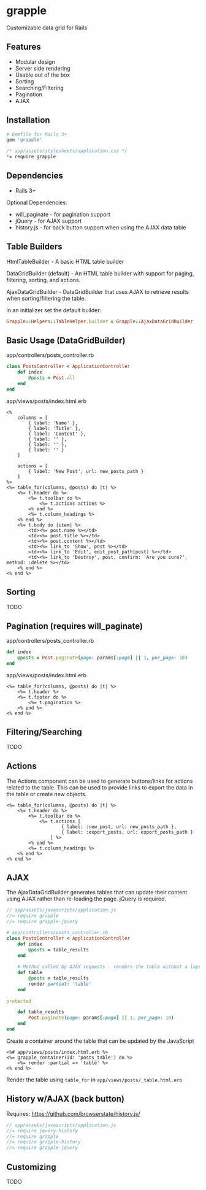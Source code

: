 # grapple
Customizable data grid for Rails

## Features
* Modular design
* Server side rendering
* Usable out of the box
* Sorting
* Searching/Filtering
* Pagination
* AJAX

## Installation

``` ruby
# Gemfile for Rails 3+
gem 'grapple'
```

``` css
/* app/assets/stylesheets/application.css */
*= require grapple
```

## Dependencies
* Rails 3+

Optional Dependencies:

* will_paginate - for pagination support
* jQuery - for AJAX support
* history.js - for back button support when using the AJAX data table

## Table Builders
HtmlTableBuilder - A basic HTML table builder

DataGridBuilder (default) - An HTML table builder with support for paging, filtering, sorting, and actions.

AjaxDataGridBuilder - DataGridBuilder that uses AJAX to retrieve results when sorting/filtering the table.

In an initializer set the default builder:
``` ruby
Grapple::Helpers::TableHelper.builder = Grapple::AjaxDataGridBuilder
```

## Basic Usage (DataGridBuilder)
app/controllers/posts_controller.rb
``` ruby
class PostsController < ApplicationController
	def index
		@posts = Post.all
	end
end
```

app/views/posts/index.html.erb
``` HTML+ERB
<%
	columns = [
		{ label: 'Name' },
		{ label: 'Title' },
		{ label: 'Content' },	
		{ label: '' },
		{ label: '' },
		{ label: '' }
	]

	actions = [
		{ label: 'New Post', url: new_posts_path }
	]
%>
<%= table_for(columns, @posts) do |t| %>
	<%= t.header do %>
		<%= t.toolbar do %>
			<%= t.actions actions %>
		<% end %>
		<%= t.column_headings %>
	<% end %>
	<%= t.body do |item| %>
		<td><%= post.name %></td>
		<td><%= post.title %></td>
		<td><%= post.content %></td>
		<td><%= link_to 'Show', post %></td>
		<td><%= link_to 'Edit', edit_post_path(post) %></td>
		<td><%= link_to 'Destroy', post, confirm: 'Are you sure?', method: :delete %></td>
	<% end %>
<% end %>
```

## Sorting
TODO

## Pagination (requires will_paginate)
app/controllers/posts_controller.rb
``` ruby
def index
	@posts = Post.paginate(page: params[:page] || 1, per_page: 10)
end
```

app/views/posts/index.html.erb
``` HTML+ERB
<%= table_for(columns, @posts) do |t| %>
	<%= t.header %>
	<%= t.footer do %>
		<%= t.pagination %>
	<% end %>
<% end %>
```

## Filtering/Searching
TODO

## Actions
The Actions component can be used to generate buttons/links for actions related to the table.  This can be used to provide links to export the data in the table or create new objects.
``` HTML+ERB
<%= table_for(columns, @posts) do |t| %>
	<%= t.header do %>
		<%= t.toolbar do %>
			<%= t.actions [
					{ label: :new_post, url: new_posts_path },
					{ label: :export_posts, url: export_posts_path }
				] %>
		<% end %>
		<%= t.column_headings %>
	<% end %>
<% end %>
```

## AJAX
The AjaxDataGridBuilder generates tables that can update their content using AJAX rather than re-loading the page.  jQuery is required.
``` javascript
// app/assets/javascripts/application.js
//= require grapple
//= require grapple-jquery
```

``` ruby
# app/controllers/posts_controller.rb
class PostsController < ApplicationController
	def index
		@posts = table_results
	end
	
	# Method called by AJAX requests - renders the table without a layout
	def table
		@posts = table_results
		render partial: 'table'
	end
	
protected

	def table_results
		Post.paginate(page: params[:page] || 1, per_page: 10)
	end
end
```

Create a container around the table that can be updated by the JavaScript
``` HTML+ERB
<%# app/views/posts/index.html.erb %>
<%= grapple_container(id: 'posts_table') do %>
	<%= render :partial => 'table' %>
<% end %>
```

Render the table using `table_for` in `app/views/posts/_table.html.erb`

## History w/AJAX (back button)

Requires: https://github.com/browserstate/history.js/

``` javascript
// app/assets/javascripts/application.js
//= require jquery-history
//= require grapple
//= require grapple-history
//= require grapple-jquery
```

## Customizing
TODO